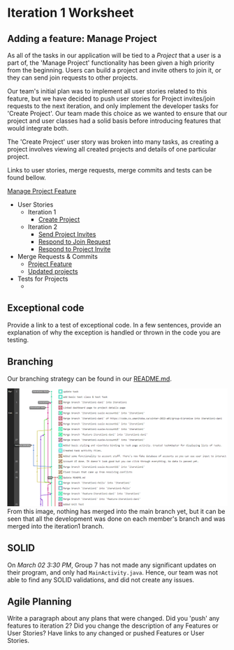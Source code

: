 Iteration 1 Worksheet
=====================

Adding a feature: Manage Project
-----------------

As all of the tasks in our application will be tied to a *Project* that a user is a part of, the 'Manage Project' functionality has been given a high priority from the beginning. Users can build a project and invite others to join it, or they can send join requests to other projects.

Our team's initial plan was to implement all user stories related to this feature, but we have decided to push user stories for Project invites/join requests to the next iteration, and only implement the developer tasks for 'Create Project'. Our team made this choice as we wanted to ensure that our project and user classes had a solid basis before introducing features that would integrate both.

The 'Create Project' user story was broken into many tasks, as creating a project involves viewing all created projects and details of one particular project.

Links to user stories, merge requests, merge commits and tests can be found bellow.

[Manage Project Feature](https://code.cs.umanitoba.ca/winter-2022-a01/group-6/promise/-/issues/5)
* User Stories
    * Iteration 1
        * [Create Project](https://code.cs.umanitoba.ca/winter-2022-a01/group-6/promise/-/issues/4)
    * Iteration 2
        * [Send Project Invites](https://code.cs.umanitoba.ca/winter-2022-a01/group-6/promise/-/issues/20)
        * [Respond to Join Request](https://code.cs.umanitoba.ca/winter-2022-a01/group-6/promise/-/issues/27)
        * [Respond to Project Invite](https://code.cs.umanitoba.ca/winter-2022-a01/group-6/promise/-/issues/28)
* Merge Requests & Commits
    * [Project Feature](https://code.cs.umanitoba.ca/winter-2022-a01/group-6/promise/-/merge_requests/6)
    * [Updated projects](https://code.cs.umanitoba.ca/winter-2022-a01/group-6/promise/-/merge_requests/11)
* Tests for Projects
    * []()


Exceptional code
----------------

Provide a link to a test of exceptional code. In a few sentences,
provide an explanation of why the exception is handled or thrown
in the code you are testing.

Branching
----------
Our branching strategy can be found in our [README.md](./README.md).

![Branch Graph](./images/branch_graph.png)
From this image, nothing has merged into the main branch yet, but it can be seen that all the development was done on each member's branch and was merged into the iteration1 branch.

SOLID
-----

On *March 02 3:30 PM*, Group 7 has not made any significant updates on their program, and only had `MainActivity.java`.
Hence, our team was not able to find any SOLID validations, and did not create any issues.


Agile Planning
--------------

Write a paragraph about any plans that were changed. Did you
'push' any features to iteration 2? Did you change the description
of any Features or User Stories? Have links to any changed or pushed Features
or User Stories.

